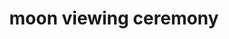 ---
layout: activities
title: moon viewing ceremony
emoji: moon_viewing_ceremony
permalink: 🎑.html
image: assets/img/3moji/moon_viewing_ceremony.png
---